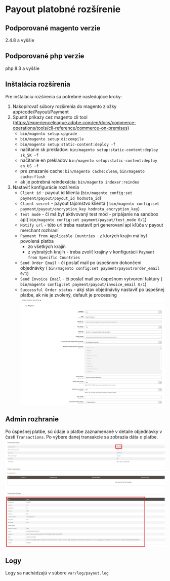 # Payout platobné rozšírenie

## Podporované magento verzie

2.4.8 a vyššie

## Podporované php verzie

php 8.3 a vyššie

## Inštalácia rozšírenia

Pre inštaláciu rozšírenia sú potrebné nasledujúce kroky:

1. Nakopírovať súbory rozšírenia do magento zložky app/code/Payout/Payment
2. Spustiť príkazy cez magento cli
   tool (https://experienceleague.adobe.com/en/docs/commerce-operations/tools/cli-reference/commerce-on-premises)
    - `bin/magento setup:upgrade`
    - `bin/magento setup:di:compile`
    - `bin/magento setup:static-content:deploy -f`
    - načítanie sk prekladov: `bin/magento setup:static-content:deploy sk_SK -f`
    - načítanie en prekladov  `bin/magento setup:static-content:deploy en_US -f`
    - pre zmazanie cache: `bin/magento cache:clean`, `bin/magento cache:flush`
    - ak je potrebná reindexácia: `bin/magento indexer:reindex`
3. Nastaviť konfigurácie rozšírenia
    - `Client id` - payout id klienta (`bin/magento config:set payment/payout/payout_id hodnota_id`)
    - `Client secret` - payout tajomstvo klienta (
      `bin/magento config:set payment/payout/encryption_key hodnota_encryption_key`)
    - `Test mode` - či má byť aktivovaný test mód - pripájanie na sandbox api(
      `bin/magento config:set payment/payout/test_mode 0/1`)
    - `Notify url` - túto url treba nastaviť pri generovaní api kľúča v payout merchant rozhraní
    - `Payment from Applicable Countries` - z ktorých krajín má byť povolená platba
        - zo všetkých krajín
        - z vybratých krajín - treba zvoliť krajiny v konfigurácii `Payment from Specific Countries`
    - `Send Order Email` - či poslať mail po úspešnom dokončení objednávky (
      `bin/magento config:set payment/payout/order_email 0/1`)
    - `Send Invoice Email` - či poslať mail po úspešnom vytvorení faktúry (
      `bin/magento config:set payment/payout/invoice_email 0/1`)
    - `Successful Order status` - aký stav objednávky nastaviť po úspešnej platbe, ak nie je zvolený, default je
      processing
      ![config_set_magento_admin.png](config_set_magento_admin.png)

## Admin rozhranie

Po úspešnej platbe, sú údaje o platbe zaznamenané v detaile objednávky v časti `Transactions`. Po výbere danej
transakcie sa zobrazia dáta o platbe.
![payout_transaction_detail.png](payout_transaction_detail.png)

## Logy

Logy sa nachádzajú v súbore `var/log/payout.log`
